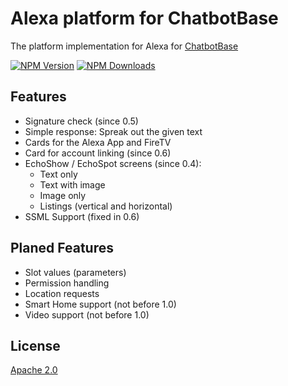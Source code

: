 # Alexa platform for ChatbotBase
The platform implementation for Alexa for [ChatbotBase][chatbotbase]

  [![NPM Version][npm-image]][npm-url]
  [![NPM Downloads][downloads-image]][downloads-url]
  
## Features
 - Signature check (since 0.5)
 - Simple response: Spreak out the given text
 - Cards for the Alexa App and FireTV
 - Card for account linking (since 0.6)
 - EchoShow / EchoSpot screens (since 0.4):
   * Text only
   * Text with image
   * Image only
   * Listings (vertical and horizontal)
 - SSML Support (fixed in 0.6)

## Planed Features
 - Slot values (parameters)
 - Permission handling
 - Location requests
 - Smart Home support (not before 1.0)
 - Video support (not before 1.0)

## License
  [Apache 2.0](LICENSE)

[chatbotbase]: https://github.com/rekire/ChatbotBase
[npm-image]: https://img.shields.io/npm/v/chatbotbase-alexaplatform.svg
[npm-url]: https://npmjs.org/package/chatbotbase-alexaplatform
[downloads-image]: https://img.shields.io/npm/dm/chatbotbase-alexaplatform.svg
[downloads-url]: https://npmjs.org/package/chatbotbase-alexaplatform
